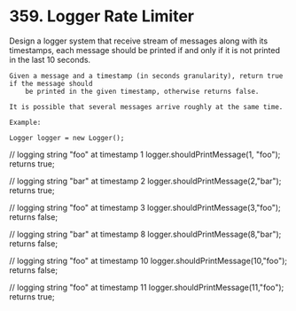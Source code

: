 # 359. Logger Rate Limiter

Design a logger system that receive stream of messages along with its timestamps, each
        message should be printed if and only if it is not printed in the last 10 seconds.
    

    Given a message and a timestamp (in seconds granularity), return true if the message should
        be printed in the given timestamp, otherwise returns false.

    It is possible that several messages arrive roughly at the same time.

    Example:

    Logger logger = new Logger();

// logging string "foo" at timestamp 1
logger.shouldPrintMessage(1, "foo"); returns true;

// logging string "bar" at timestamp 2
logger.shouldPrintMessage(2,"bar"); returns true;

// logging string "foo" at timestamp 3
logger.shouldPrintMessage(3,"foo"); returns false;

// logging string "bar" at timestamp 8
logger.shouldPrintMessage(8,"bar"); returns false;

// logging string "foo" at timestamp 10
logger.shouldPrintMessage(10,"foo"); returns false;

// logging string "foo" at timestamp 11
logger.shouldPrintMessage(11,"foo"); returns true;